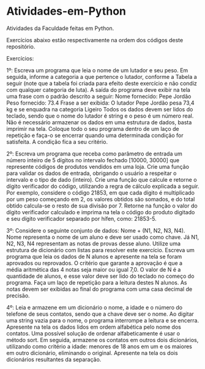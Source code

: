 # Atividades-em-Python
Atividades da Faculdade feitas em Python.

Exercícios abaixo estão respectivamente na ordem dos códigos deste repositório. 

Exercícios:

1º: 
Escreva um programa que leia o nome de um lutador e seu peso. Em seguida, informe a categoria a que pertence o lutador, conforme a Tabela a seguir (note que a tabela foi criada para efeito deste exercício e não condiz com qualquer categoria de luta). A saída do programa deve exibir na tela uma frase com o padrão descrito a seguir: 
Nome fornecido: Pepe Jordão
Peso fornecido: 73.4 
Frase a ser exibida: O lutador Pepe Jordão pesa 73,4 kg e se enquadra na categoria Ligeiro 
Todos os dados devem ser lidos do teclado, sendo que o nome do lutador é string e o peso é um número real. Não é necessário armazenar os dados em uma estrutura de dados, basta imprimir na tela. 
Coloque todo o seu programa dentro de um laço de repetição e faça-o se encerrar quando uma determinada condição for satisfeita. A condição fica a seu critério.

2º:
Escreva um programa que receba como parâmetro de entrada um número inteiro de 5 dígitos no intervalo fechado [10000, 30000] que represente códigos de produtos vendidos em uma loja. Crie uma função para validar os dados de entrada, obrigando o usuário a respeitar o intervalo e o tipo de dado (inteiro). 
Crie uma função que calcule e retorne o dígito verificador do código, utilizando a regra de cálculo explicada a seguir. Por exemplo, considere o código 21853, em que cada dígito é multiplicado por um peso começando em 2, os valores obtidos são somados, e do total obtido calcula-se o resto de sua divisão por 7. 
Retorne na função o valor do dígito verificador calculado e imprima na tela o código do produto digitado e seu dígito verificador separado por hífen, como: 21853-5. 

3º:
Considere o seguinte conjunto de dados: Nome + (N1, N2, N3, N4). Nome representa o nome de um aluno e deve ser usado como chave. Já N1, N2, N3, N4 representam as notas de provas desse aluno. Utilize uma estrutura de dicionário com listas para resolver este exercício. 
Escreva um programa que leia os dados de N alunos e apresente na tela se foram aprovados ou reprovados. O critério que garante a aprovação é que a média aritmética das 4 notas seja maior ou igual 7,0. O valor de N é a quantidade de alunos, e esse valor deve ser lido do teclado no começo do programa. Faça um laço de repetição para a leitura destes N alunos. As notas devem ser exibidas ao final do programa com uma casa decimal de precisão. 

4º: 
Leia e armazene em um dicionário o nome, a idade e o número do telefone de seus contatos, sendo que a chave deve ser o nome. Ao digitar uma string vazia para o nome, o programa interrompe a leitura e se encerra. 
Apresente na tela os dados lidos em ordem alfabética pelo nome dos contatos. Uma possível solução de ordenar alfabeticamente é usar o método sort. 
Em seguida, armazene os contatos em outros dois dicionários, utilizando como critério a idade: menores de 18 anos em um e os maiores em outro dicionário, eliminando o original. Apresente na tela os dois dicionários resultantes da separação. 
